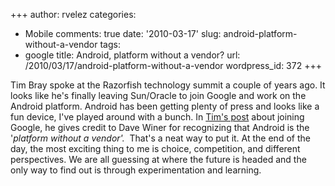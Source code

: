 +++
author: rvelez
categories:
- Mobile
comments: true
date: '2010-03-17'
slug: android-platform-without-a-vendor
tags:
- google
title: Android, platform without a vendor?
url: /2010/03/17/android-platform-without-a-vendor
wordpress_id: 372
+++


Tim Bray spoke at the Razorfish technology summit a couple of years ago. It looks like he's finally leaving Sun/Oracle to join Google and work on the Android platform. Android has been getting plenty of press and looks like a fun device, I've played around with a bunch. In [Tim's post](http://www.tbray.org/ongoing/When/201x/2010/03/15/Joining-Google) about joining Google, he gives credit to Dave Winer for recognizing that Android is the '_platform without a vendor'._  That's a neat way to put it. At the end of the day, the most exciting thing to me is choice, competition, and different perspectives. We are all guessing at where the future is headed and the only way to find out is through experimentation and learning.
